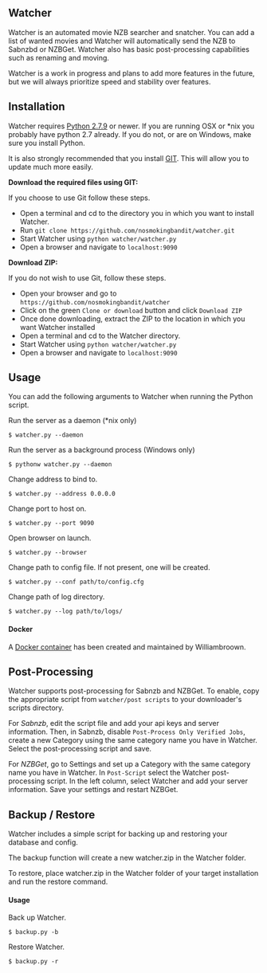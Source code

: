 ## Watcher

Watcher is an automated movie NZB searcher and snatcher. You can add a list of wanted movies and Watcher will automatically send the NZB to Sabnzbd or NZBGet. Watcher also has basic post-processing capabilities such as renaming and moving.

Watcher is a work in progress and plans to add more features in the future, but we will always prioritize speed and stability over features.


## Installation

Watcher requires [Python 2.7.9](https://www.python.org/) or newer. If you are running OSX or *nix you probably have python 2.7 already. If you do not, or are on Windows, make sure you install Python.

It is also strongly recommended that you install [GIT](http://git-scm.com/). This will allow you to update much more easily.

**Download the required files using GIT:**

If you choose to use Git follow these steps.

* Open a terminal and cd to the directory you in which you want to install Watcher.
* Run `git clone https://github.com/nosmokingbandit/watcher.git`
* Start Watcher using `python watcher/watcher.py`
* Open a browser and navigate to `localhost:9090`

**Download ZIP:**

If you do not wish to use Git, follow these steps.

* Open your browser and go to `https://github.com/nosmokingbandit/watcher`
* Click on the green `Clone or download` button and click `Download ZIP`
* Once done downloading, extract the ZIP to the location in which you want Watcher installed
* Open a terminal and cd to the Watcher directory.
* Start Watcher using `python watcher/watcher.py`
* Open a browser and navigate to `localhost:9090`


## Usage

You can add the following arguments to Watcher when running the Python script.

Run the server as a daemon (*nix only)

`$ watcher.py --daemon`

Run the server as a background process (Windows only)

`$ pythonw watcher.py --daemon`

Change address to bind to.

`$ watcher.py --address 0.0.0.0`

Change port to host on.

`$ watcher.py --port 9090`

Open browser on launch.

`$ watcher.py --browser`

Change path to config file. If not present, one will be created.

`$ watcher.py --conf path/to/config.cfg`

Change path of log directory.

`$ watcher.py --log path/to/logs/`

#### Docker
A [Docker container](https://hub.docker.com/r/williambroown/watcherdocker/) has been created and maintained by Williambroown.

## Post-Processing

Watcher supports post-processing for Sabnzb and NZBGet. To enable, copy the appropriate script from `watcher/post scripts` to your downloader's scripts directory.

For *Sabnzb*, edit the script file and add your api keys and server information. Then, in Sabnzb, disable `Post-Process Only Verified Jobs`, create a new Category using the same category name you have in Watcher. Select the post-processing script and save.

For *NZBGet*, go to Settings and set up a Category with the same category name you have in Watcher. In `Post-Script` select the Watcher post-processing script. In the left column, select Watcher and add your server information. Save your settings and restart NZBGet.

## Backup / Restore

Watcher includes a simple script for backing up and restoring your database and config.

The backup function will create a new watcher.zip in the Watcher folder.

To restore, place watcher.zip in the Watcher folder of your target installation and run the restore command.

#### Usage
Back up Watcher.

`$ backup.py -b`

Restore Watcher.

`$ backup.py -r`
